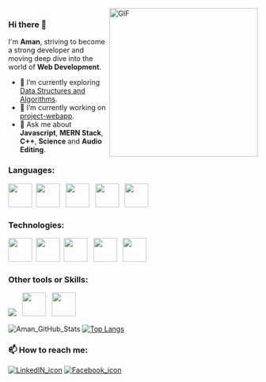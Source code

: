 <img align="right" alt="GIF" src="https://i.pinimg.com/originals/50/83/e0/5083e0a2a7dcaae07c142e8b87036a27.gif" width="300">

### Hi there 👋

I'm **Aman**, striving to become a strong developer and moving deep dive into the world of **Web Development**.

- 🔭 I’m currently exploring [Data Structures and Algorithms](https://github.com/amanjha21?tab=repositories).
- 🌱 I’m currently working on [project-webapp](https://github.com/amanjha21/project-webapp).
- 💬 Ask me about **Javascript**, **MERN Stack**, **C++**, **Science** and **Audio Editing**.

### Languages:
<img src="https://upload.wikimedia.org/wikipedia/commons/thumb/1/18/ISO_C%2B%2B_Logo.svg/306px-ISO_C%2B%2B_Logo.svg.png" height="48">&nbsp;
<img src="https://upload.wikimedia.org/wikipedia/commons/thumb/6/61/HTML5_logo_and_wordmark.svg/512px-HTML5_logo_and_wordmark.svg.png" height="48"> &nbsp;
<img src="https://upload.wikimedia.org/wikipedia/commons/thumb/d/d5/CSS3_logo_and_wordmark.svg/1200px-CSS3_logo_and_wordmark.svg.png" height="48"> &nbsp; 
<img src="https://cdn.iconscout.com/icon/free/png-256/javascript-2752148-2284965.png" height="48"> &nbsp; 
   <img src="https://www.php.net/images/logos/new-php-logo.svg" height="48"/>

### Technologies:
<img src="https://upload.wikimedia.org/wikipedia/commons/thumb/d/d9/Node.js_logo.svg/1280px-Node.js_logo.svg.png" height="48"> &nbsp;<img src="https://upload.wikimedia.org/wikipedia/commons/thumb/a/a7/React-icon.svg/1280px-React-icon.svg.png" height="48"> &nbsp;<img src="https://seeklogo.com/images/C/cloudinary-logo-91D46BA298-seeklogo.com.png" height="48"/> &nbsp;
<img src="https://download.logo.wine/logo/MySQL/MySQL-Logo.wine.png" height="48"> &nbsp;
<img src="https://img.icons8.com/color/452/mongodb.png" height="48"/>

### Other tools or Skills:

<img src="https://img.icons8.com/color/48/000000/git.png"/> &nbsp; <img src="https://upload.wikimedia.org/wikipedia/commons/thumb/a/af/Adobe_Photoshop_CC_icon.svg/1051px-Adobe_Photoshop_CC_icon.svg.png" height="48"> &nbsp; <img src="https://img.pngio.com/live-recording-with-cubase-capture-your-concerts-cubase-png-500_500.png" height="48"/>

![Aman_GitHub_Stats](https://github-readme-stats.vercel.app/api?username=amanjha21&theme=radical&show_icons=true) [![Top Langs](https://github-readme-stats.vercel.app/api/top-langs/?username=amanjha21&theme=radical&layout=compact)](https://github.com/anuraghazra/github-readme-stats)

### 📫 How to reach me:

[![LinkedIN_icon](https://img.icons8.com/bubbles/48/000000/linkedin.png)](https://www.linkedin.com/in/aman-jha-369880179/)
[![Facebook_icon](https://img.icons8.com/bubbles/48/000000/facebook.png)](https://www.facebook.com/profile.php?id=100009346396665)
